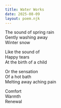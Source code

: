 ```yaml
---
title: Water Works
date: 2025-08-09
layout: poem.njk
---
```


The sound of spring rain  
Gently washing away  
Winter snow

Like the sound of  
Happy tears  
At the birth of a child

Or the sensation  
Of a hot bath  
Melting away aching pain

Comfort  
Warmth  
Renewal

